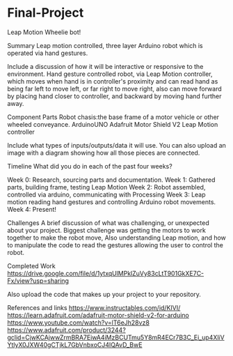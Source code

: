 # Final-Project
Leap Motion 
Wheelie bot!

Summary
Leap motion controlled, three layer Arduino robot which is operated via 
hand gestures.


Include a discussion of how it will be interactive or responsive to the environment.
Hand gesture controlled robot, via Leap Motion controller, which moves
when hand is in controller's proximity and can read hand as being far left to move left, or far right 
to move right, also can move forward by placing hand closer to controller, and backward by moving hand 
further away.

Component Parts
Robot chasis:the base frame of a motor vehicle or other wheeled conveyance.
ArduinoUNO 
Adafruit Motor Shield V2
Leap Motion controller

Include what types of inputs/outputs/data it will use. You can also upload an image with a diagram showing how all those pieces are connected.


Timeline
What did you do in each of the past four weeks?

Week 0: Research, sourcing parts and documentation.
Week 1: Gathered parts, building frame, testing Leap Motion
Week 2: Robot assembled, controlled via arduino, communicating with Processing
Week 3: Leap motion reading hand gestures and controlling Arduino robot movements.
Week 4: Present!

Challenges
A brief discussion of what was challenging, or unexpected about your project.
Biggest challenge was getting the motors to work together to make the robot move,
Also understanding Leap motion, and how to manipulate the code to read the gestures allowing 
the user to control the robot. 

Completed Work
https://drive.google.com/file/d/1ytxqUlMPklZuVy83cLtT901GkXE7C-Fx/view?usp=sharing


Also upload the code that makes up your project to your repository.

References and links
https://www.instructables.com/id/KIVI/
https://learn.adafruit.com/adafruit-motor-shield-v2-for-arduino
https://www.youtube.com/watch?v=lT6eJh28vz8
https://www.adafruit.com/product/3244?gclid=CjwKCAjwwZrmBRA7EiwA4iMzBCUTmu5Y8mR4ECr7B3C_Ei_up4XliVYtlyX0JXW40gCTjkL7GbVnbxoCJ4IQAvD_BwE
